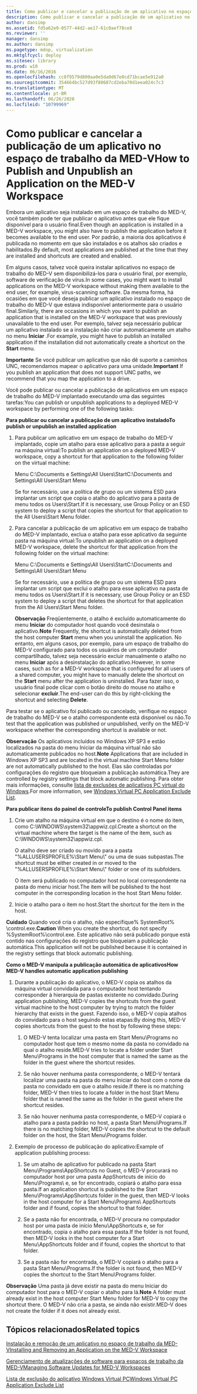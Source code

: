 ```yaml
---
title: Como publicar e cancelar a publicação de um aplicativo no espaço de trabalho da MED-V
description: Como publicar e cancelar a publicação de um aplicativo no espaço de trabalho da MED-V
author: dansimp
ms.assetid: fd5a62e9-0577-44d2-ae17-61c0aef78ce8
ms.reviewer: ''
manager: dansimp
ms.author: dansimp
ms.pagetype: mdop, virtualization
ms.mktglfcycl: deploy
ms.sitesec: library
ms.prod: w10
ms.date: 06/16/2016
ms.openlocfilehash: cc8f9579d800aa0e5da0d67e0cd71bcae5e912a0
ms.sourcegitcommit: 354664bc527d93f80687cd2eba70d1eea024c7c3
ms.translationtype: MT
ms.contentlocale: pt-BR
ms.lasthandoff: 06/26/2020
ms.locfileid: "10799969"
---
```

# <span data-ttu-id="f5fbb-103">Como publicar e cancelar a publicação de um aplicativo no espaço de trabalho da MED-V</span><span class="sxs-lookup"><span data-stu-id="f5fbb-103">How to Publish and Unpublish an Application on the MED-V Workspace</span></span>


<span data-ttu-id="f5fbb-104">Embora um aplicativo seja instalado em um espaço de trabalho do MED-V, você também pode ter que publicar o aplicativo antes que ele fique disponível para o usuário final.</span><span class="sxs-lookup"><span data-stu-id="f5fbb-104">Even though an application is installed in a MED-V workspace, you might also have to publish the application before it becomes available to the end user.</span></span> <span data-ttu-id="f5fbb-105">Por padrão, a maioria dos aplicativos é publicada no momento em que são instalados e os atalhos são criados e habilitados.</span><span class="sxs-lookup"><span data-stu-id="f5fbb-105">By default, most applications are published at the time that they are installed and shortcuts are created and enabled.</span></span>

<span data-ttu-id="f5fbb-106">Em alguns casos, talvez você queira instalar aplicativos no espaço de trabalho do MED-V sem disponibilizá-los para o usuário final, por exemplo, software de verificação de vírus.</span><span class="sxs-lookup"><span data-stu-id="f5fbb-106">In some cases, you might want to install applications on the MED-V workspace without making them available to the end user, for example, virus-scanning software.</span></span> <span data-ttu-id="f5fbb-107">Da mesma forma, há ocasiões em que você deseja publicar um aplicativo instalado no espaço de trabalho do MED-V que estava indisponível anteriormente para o usuário final.</span><span class="sxs-lookup"><span data-stu-id="f5fbb-107">Similarly, there are occasions in which you want to publish an application that is installed on the MED-V workspace that was previously unavailable to the end user.</span></span> <span data-ttu-id="f5fbb-108">Por exemplo, talvez seja necessário publicar um aplicativo instalado se a instalação não criar automaticamente um atalho no menu **Iniciar** .</span><span class="sxs-lookup"><span data-stu-id="f5fbb-108">For example, you might have to publish an installed application if the installation did not automatically create a shortcut on the **Start** menu.</span></span>

<span data-ttu-id="f5fbb-109">**Importante**  Se você publicar um aplicativo que não dê suporte a caminhos UNC, recomendamos mapear o aplicativo para uma unidade.</span><span class="sxs-lookup"><span data-stu-id="f5fbb-109">**Important** If you publish an application that does not support UNC paths, we recommend that you map the application to a drive.</span></span>

 

<span data-ttu-id="f5fbb-110">Você pode publicar ou cancelar a publicação de aplicativos em um espaço de trabalho do MED-V implantado executando uma das seguintes tarefas:</span><span class="sxs-lookup"><span data-stu-id="f5fbb-110">You can publish or unpublish applications to a deployed MED-V workspace by performing one of the following tasks:</span></span>

**<span data-ttu-id="f5fbb-111">Para publicar ou cancelar a publicação de um aplicativo instalado</span><span class="sxs-lookup"><span data-stu-id="f5fbb-111">To publish or unpublish an installed application</span></span>**

1.  <span data-ttu-id="f5fbb-112">Para publicar um aplicativo em um espaço de trabalho do MED-V implantado, copie um atalho para esse aplicativo para a pasta a seguir na máquina virtual:</span><span class="sxs-lookup"><span data-stu-id="f5fbb-112">To publish an application on a deployed MED-V workspace, copy a shortcut for that application to the following folder on the virtual machine:</span></span>

    <span data-ttu-id="f5fbb-113">Menu C:\\Documents e Settings\\All Users\\Start</span><span class="sxs-lookup"><span data-stu-id="f5fbb-113">C:\\Documents and Settings\\All Users\\Start Menu</span></span>

    <span data-ttu-id="f5fbb-114">Se for necessário, use a política de grupo ou um sistema ESD para implantar um script que copia o atalho do aplicativo para a pasta de menu todos os Users\\Start.</span><span class="sxs-lookup"><span data-stu-id="f5fbb-114">If it is necessary, use Group Policy or an ESD system to deploy a script that copies the shortcut for that application to the All Users\\Start Menu folder.</span></span>

2.  <span data-ttu-id="f5fbb-115">Para cancelar a publicação de um aplicativo em um espaço de trabalho do MED-V implantado, exclua o atalho para esse aplicativo da seguinte pasta na máquina virtual:</span><span class="sxs-lookup"><span data-stu-id="f5fbb-115">To unpublish an application on a deployed MED-V workspace, delete the shortcut for that application from the following folder on the virtual machine:</span></span>

    <span data-ttu-id="f5fbb-116">Menu C:\\Documents e Settings\\All Users\\Start</span><span class="sxs-lookup"><span data-stu-id="f5fbb-116">C:\\Documents and Settings\\All Users\\Start Menu</span></span>

    <span data-ttu-id="f5fbb-117">Se for necessário, use a política de grupo ou um sistema ESD para implantar um script que exclui o atalho para esse aplicativo na pasta de menu todos os Users\\Start.</span><span class="sxs-lookup"><span data-stu-id="f5fbb-117">If it is necessary, use Group Policy or an ESD system to deploy a script that deletes the shortcut for that application from the All Users\\Start Menu folder.</span></span>

    <span data-ttu-id="f5fbb-118">**Observação**  Freqüentemente, o atalho é excluído automaticamente do menu **Iniciar** do computador host quando você desinstala o aplicativo.</span><span class="sxs-lookup"><span data-stu-id="f5fbb-118">**Note** Frequently, the shortcut is automatically deleted from the host computer **Start** menu when you uninstall the application.</span></span> <span data-ttu-id="f5fbb-119">No entanto, em alguns casos, por exemplo, para um espaço de trabalho do MED-V configurado para todos os usuários de um computador compartilhado, talvez seja necessário excluir manualmente o atalho no menu **Iniciar** após a desinstalação do aplicativo.</span><span class="sxs-lookup"><span data-stu-id="f5fbb-119">However, in some cases, such as for a MED-V workspace that is configured for all users of a shared computer, you might have to manually delete the shortcut on the **Start** menu after the application is uninstalled.</span></span> <span data-ttu-id="f5fbb-120">Para fazer isso, o usuário final pode clicar com o botão direito do mouse no atalho e selecionar **excluir**.</span><span class="sxs-lookup"><span data-stu-id="f5fbb-120">The end-user can do this by right-clicking the shortcut and selecting **Delete**.</span></span>

     

<span data-ttu-id="f5fbb-121">Para testar se o aplicativo foi publicado ou cancelado, verifique no espaço de trabalho do MED-V se o atalho correspondente está disponível ou não.</span><span class="sxs-lookup"><span data-stu-id="f5fbb-121">To test that the application was published or unpublished, verify on the MED-V workspace whether the corresponding shortcut is available or not.</span></span>

<span data-ttu-id="f5fbb-122">**Observação**  Os aplicativos incluídos no Windows XP SP3 e estão localizados na pasta do menu Iniciar da máquina virtual não são automaticamente publicados no host.</span><span class="sxs-lookup"><span data-stu-id="f5fbb-122">**Note** Applications that are included in Windows XP SP3 and are located in the virtual machine Start Menu folder are not automatically published to the host.</span></span> <span data-ttu-id="f5fbb-123">Elas são controladas por configurações do registro que bloqueiam a publicação automática.</span><span class="sxs-lookup"><span data-stu-id="f5fbb-123">They are controlled by registry settings that block automatic publishing.</span></span> <span data-ttu-id="f5fbb-124">Para obter mais informações, consulte [lista de exclusões de aplicativos PC virtual do Windows](windows-virtual-pc-application-exclude-list.md).</span><span class="sxs-lookup"><span data-stu-id="f5fbb-124">For more information, see [Windows Virtual PC Application Exclude List](windows-virtual-pc-application-exclude-list.md).</span></span>

 

**<span data-ttu-id="f5fbb-125">Para publicar itens do painel de controle</span><span class="sxs-lookup"><span data-stu-id="f5fbb-125">To publish Control Panel items</span></span>**

1.  <span data-ttu-id="f5fbb-126">Crie um atalho na máquina virtual em que o destino é o nome do item, como C:\\WINDOWS\\system32\\appwiz.cpl.</span><span class="sxs-lookup"><span data-stu-id="f5fbb-126">Create a shortcut on the virtual machine where the target is the name of the item, such as C:\\WINDOWS\\system32\\appwiz.cpl.</span></span>

    <span data-ttu-id="f5fbb-127">O atalho deve ser criado ou movido para a pasta "%ALLUSERSPROFILE%\\Start Menu\\" ou uma de suas subpastas.</span><span class="sxs-lookup"><span data-stu-id="f5fbb-127">The shortcut must be either created in or moved to the "%ALLUSERSPROFILE%\\Start Menu\\" folder or one of its subfolders.</span></span>

    <span data-ttu-id="f5fbb-128">O item será publicado no computador host no local correspondente na pasta do menu iniciar host.</span><span class="sxs-lookup"><span data-stu-id="f5fbb-128">The item will be published to the host computer in the corresponding location in the host Start Menu folder.</span></span>

2.  <span data-ttu-id="f5fbb-129">Inicie o atalho para o item no host.</span><span class="sxs-lookup"><span data-stu-id="f5fbb-129">Start the shortcut for the item in the host.</span></span>

<span data-ttu-id="f5fbb-130">**Cuidado**  Quando você cria o atalho, não especifique% SystemRoot% \\control.exe.</span><span class="sxs-lookup"><span data-stu-id="f5fbb-130">**Caution** When you create the shortcut, do not specify %SystemRoot%\\control.exe.</span></span> <span data-ttu-id="f5fbb-131">Este aplicativo não será publicado porque está contido nas configurações do registro que bloqueiam a publicação automática.</span><span class="sxs-lookup"><span data-stu-id="f5fbb-131">This application will not be published because it is contained in the registry settings that block automatic publishing.</span></span>

 

**<span data-ttu-id="f5fbb-132">Como o MED-V manipula a publicação automática de aplicativos</span><span class="sxs-lookup"><span data-stu-id="f5fbb-132">How MED-V handles automatic application publishing</span></span>**

1.  <span data-ttu-id="f5fbb-133">Durante a publicação do aplicativo, o MED-V copia os atalhos da máquina virtual convidada para o computador host tentando corresponder à hierarquia de pastas existente no convidado.</span><span class="sxs-lookup"><span data-stu-id="f5fbb-133">During application publishing, MED-V copies the shortcuts from the guest virtual machine to the host computer by trying to match the folder hierarchy that exists in the guest.</span></span> <span data-ttu-id="f5fbb-134">Fazendo isso, o MED-V copia atalhos do convidado para o host seguindo estas etapas:</span><span class="sxs-lookup"><span data-stu-id="f5fbb-134">By doing this, MED-V copies shortcuts from the guest to the host by following these steps:</span></span>

    1.  <span data-ttu-id="f5fbb-135">O MED-V tenta localizar uma pasta em Start Menu\\Programs no computador host que tem o mesmo nome da pasta no convidado na qual o atalho reside.</span><span class="sxs-lookup"><span data-stu-id="f5fbb-135">MED-V tries to locate a folder under Start Menu\\Programs in the host computer that is named the same as the folder in the guest where the shortcut resides.</span></span>

    2.  <span data-ttu-id="f5fbb-136">Se não houver nenhuma pasta correspondente, o MED-V tentará localizar uma pasta na pasta do menu Iniciar do host com o nome da pasta no convidado em que o atalho reside.</span><span class="sxs-lookup"><span data-stu-id="f5fbb-136">If there is no matching folder, MED-V then tries to locate a folder in the host Start Menu folder that is named the same as the folder in the guest where the shortcut resides.</span></span>

    3.  <span data-ttu-id="f5fbb-137">Se não houver nenhuma pasta correspondente, o MED-V copiará o atalho para a pasta padrão no host, a pasta Start Menu\\Programs.</span><span class="sxs-lookup"><span data-stu-id="f5fbb-137">If there is no matching folder, MED-V copies the shortcut to the default folder on the host, the Start Menu\\Programs folder.</span></span>

2.  <span data-ttu-id="f5fbb-138">Exemplo de processo de publicação do aplicativo:</span><span class="sxs-lookup"><span data-stu-id="f5fbb-138">Example of application publishing process:</span></span>

    1.  <span data-ttu-id="f5fbb-139">Se um atalho de aplicativo for publicado na pasta Start Menu\\Programs\\AppShortcuts no Guest, o MED-V procurará no computador host por uma pasta AppShortcuts de início do Menu\\Programs\\ e, se for encontrado, copiará o atalho para essa pasta.</span><span class="sxs-lookup"><span data-stu-id="f5fbb-139">If an application shortcut is published to the Start Menu\\Programs\\AppShortcuts folder in the guest, then MED-V looks in the host computer for a Start Menu\\Programs\\ AppShortcuts folder and if found, copies the shortcut to that folder.</span></span>

    2.  <span data-ttu-id="f5fbb-140">Se a pasta não for encontrada, o MED-V procura no computador host por uma pasta de início Menu\\AppShortcuts e, se for encontrado, copia o atalho para essa pasta.</span><span class="sxs-lookup"><span data-stu-id="f5fbb-140">If the folder is not found, then MED-V looks in the host computer for a Start Menu\\AppShortcuts folder and if found, copies the shortcut to that folder.</span></span>

    3.  <span data-ttu-id="f5fbb-141">Se a pasta não for encontrada, o MED-V copiará o atalho para a pasta Start Menu\\Programs.</span><span class="sxs-lookup"><span data-stu-id="f5fbb-141">If the folder is not found, then MED-V copies the shortcut to the Start Menu\\Programs folder.</span></span>

<span data-ttu-id="f5fbb-142">**Observação**  Uma pasta já deve existir na pasta do menu Iniciar do computador host para o MED-V copiar o atalho para lá.</span><span class="sxs-lookup"><span data-stu-id="f5fbb-142">**Note** A folder must already exist in the host computer Start Menu folder for MED-V to copy the shortcut there.</span></span> <span data-ttu-id="f5fbb-143">O MED-V não cria a pasta, se ainda não existir.</span><span class="sxs-lookup"><span data-stu-id="f5fbb-143">MED-V does not create the folder if it does not already exist.</span></span>

 

## <span data-ttu-id="f5fbb-144">Tópicos relacionados</span><span class="sxs-lookup"><span data-stu-id="f5fbb-144">Related topics</span></span>


[<span data-ttu-id="f5fbb-145">Instalação e remoção de um aplicativo no espaço de trabalho da MED-V</span><span class="sxs-lookup"><span data-stu-id="f5fbb-145">Installing and Removing an Application on the MED-V Workspace</span></span>](installing-and-removing-an-application-on-the-med-v-workspace.md)

[<span data-ttu-id="f5fbb-146">Gerenciamento de atualizações de software para espaços de trabalho da MED-V</span><span class="sxs-lookup"><span data-stu-id="f5fbb-146">Managing Software Updates for MED-V Workspaces</span></span>](managing-software-updates-for-med-v-workspaces.md)

[<span data-ttu-id="f5fbb-147">Lista de exclusão do aplicativo Windows Virtual PC</span><span class="sxs-lookup"><span data-stu-id="f5fbb-147">Windows Virtual PC Application Exclude List</span></span>](windows-virtual-pc-application-exclude-list.md)

 

 





